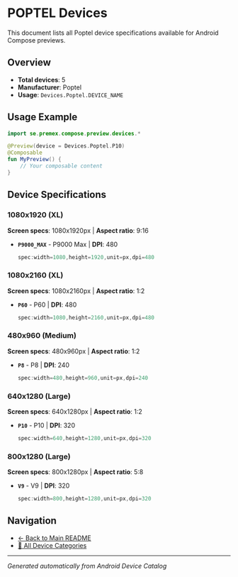 # POPTEL Devices

This document lists all Poptel device specifications available for Android Compose previews.

## Overview

- **Total devices**: 5
- **Manufacturer**: Poptel
- **Usage**: `Devices.Poptel.DEVICE_NAME`

## Usage Example

```kotlin
import se.premex.compose.preview.devices.*

@Preview(device = Devices.Poptel.P10)
@Composable
fun MyPreview() {
    // Your composable content
}
```

## Device Specifications

### 1080x1920 (XL)

**Screen specs**: 1080x1920px | **Aspect ratio**: 9:16

- **`P9000_MAX`** - P9000 Max | **DPI**: 480
  ```kotlin
  spec:width=1080,height=1920,unit=px,dpi=480
  ```

### 1080x2160 (XL)

**Screen specs**: 1080x2160px | **Aspect ratio**: 1:2

- **`P60`** - P60 | **DPI**: 480
  ```kotlin
  spec:width=1080,height=2160,unit=px,dpi=480
  ```

### 480x960 (Medium)

**Screen specs**: 480x960px | **Aspect ratio**: 1:2

- **`P8`** - P8 | **DPI**: 240
  ```kotlin
  spec:width=480,height=960,unit=px,dpi=240
  ```

### 640x1280 (Large)

**Screen specs**: 640x1280px | **Aspect ratio**: 1:2

- **`P10`** - P10 | **DPI**: 320
  ```kotlin
  spec:width=640,height=1280,unit=px,dpi=320
  ```

### 800x1280 (Large)

**Screen specs**: 800x1280px | **Aspect ratio**: 5:8

- **`V9`** - V9 | **DPI**: 320
  ```kotlin
  spec:width=800,height=1280,unit=px,dpi=320
  ```

## Navigation

- [← Back to Main README](../../README.md)
- [📱 All Device Categories](../README.md)

---
*Generated automatically from Android Device Catalog*
